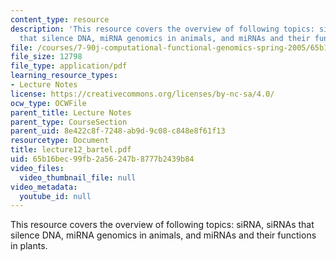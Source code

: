 ```yaml
---
content_type: resource
description: 'This resource covers the overview of following topics: siRNA, siRNAs
  that silence DNA, miRNA genomics in animals, and miRNAs and their functions in plants.'
file: /courses/7-90j-computational-functional-genomics-spring-2005/65b16bec99fb2a56247b8777b2439b84_lecture12_bartel.pdf
file_size: 12798
file_type: application/pdf
learning_resource_types:
- Lecture Notes
license: https://creativecommons.org/licenses/by-nc-sa/4.0/
ocw_type: OCWFile
parent_title: Lecture Notes
parent_type: CourseSection
parent_uid: 8e422c8f-7248-ab9d-9c08-c848e8f61f13
resourcetype: Document
title: lecture12_bartel.pdf
uid: 65b16bec-99fb-2a56-247b-8777b2439b84
video_files:
  video_thumbnail_file: null
video_metadata:
  youtube_id: null
---
```

This resource covers the overview of following topics: siRNA, siRNAs that silence DNA, miRNA genomics in animals, and miRNAs and their functions in plants.